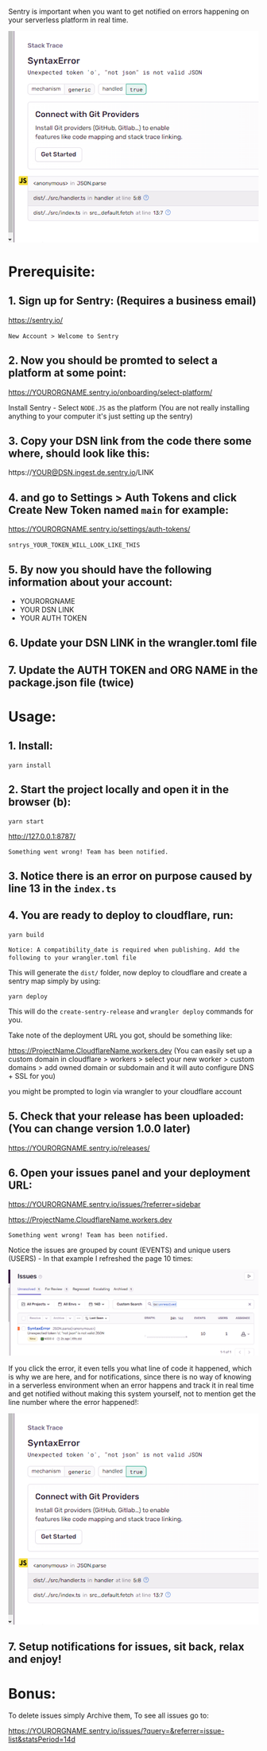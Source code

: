Sentry is important when you want to get notified on errors happening on your serverless platform in real time.

![alt text](image-1.png)

# Prerequisite:

## 1. Sign up for Sentry: (Requires a business email)

https://sentry.io/

`New Account > Welcome to Sentry`

## 2. Now you should be promted to select a platform at some point:

https://YOURORGNAME.sentry.io/onboarding/select-platform/

Install Sentry - Select `NODE.JS` as the platform (You are not really installing anything to your computer it's just setting up the sentry)

## 3. Copy your DSN link from the code there some where, should look like this:
https://YOUR@DSN.ingest.de.sentry.io/LINK

## 4. and go to Settings > Auth Tokens and click Create New Token named `main` for example:

https://YOURORGNAME.sentry.io/settings/auth-tokens/

`sntrys_YOUR_TOKEN_WILL_LOOK_LIKE_THIS`

## 5. By now you should have the following information about your account:

- YOURORGNAME
- YOUR DSN LINK
- YOUR AUTH TOKEN

## 6. Update your DSN LINK in the wrangler.toml file

## 7. Update the AUTH TOKEN and ORG NAME in the package.json file (twice)

# Usage:

## 1. Install:

```
yarn install
```

## 2. Start the project locally and open it in the browser (b):

```
yarn start
```

http://127.0.0.1:8787/

```
Something went wrong! Team has been notified.
```

## 3. Notice there is an error on purpose caused by line 13 in the `index.ts`

## 4. You are ready to deploy to cloudflare, run:

```
yarn build
```

```
Notice: A compatibility_date is required when publishing. Add the following to your wrangler.toml file
```

This will generate the `dist/` folder, now deploy to cloudflare and create a sentry map simply by using:

```
yarn deploy
```

This will do the `create-sentry-release` and `wrangler deploy` commands for you.

Take note of the deployment URL you got, should be something like:

https://ProjectName.CloudflareName.workers.dev (You can easily set up a custom domain in cloudflare > workers > select your new worker > custom domains > add owned domain or subdomain and it will auto configure DNS + SSL for you)

you might be prompted to login via wrangler to your cloudflare account

## 5. Check that your release has been uploaded: (You can change version 1.0.0 later)

https://YOURORGNAME.sentry.io/releases/

## 6. Open your issues panel and your deployment URL:

https://YOURORGNAME.sentry.io/issues/?referrer=sidebar

https://ProjectName.CloudflareName.workers.dev

```
Something went wrong! Team has been notified.
```

Notice the issues are grouped by count (EVENTS) and unique users (USERS) - In that example I refreshed the page 10 times:

![Sentry View](image.png)

If you click the error, it even tells you what line of code it happened, which is why we are here, and for notifications, since there is no way of knowing in a serverless environment when an error happens and track it in real time and get notified without making this system yourself, not to mention get the line number where the error happened!:

![alt text](image-1.png)

## 7. Setup notifications for issues, sit back, relax and enjoy!

# Bonus:

To delete issues simply Archive them, To see all issues go to:

https://YOURORGNAME.sentry.io/issues/?query=&referrer=issue-list&statsPeriod=14d
